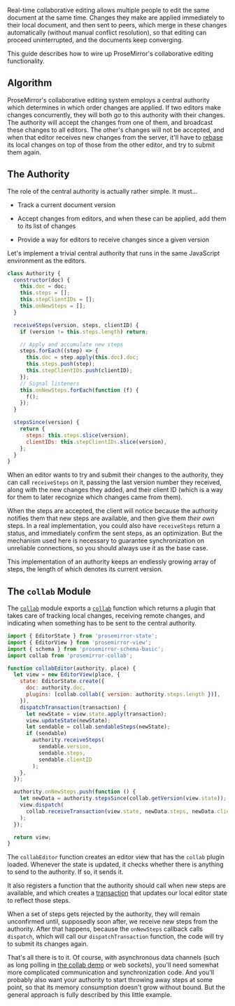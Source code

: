 Real-time collaborative editing allows multiple people to edit the same document
at the same time. Changes they make are applied immediately to their local
document, and then sent to peers, which merge in these changes automatically
(without manual conflict resolution), so that editing can proceed uninterrupted,
and the documents keep converging.

This guide describes how to wire up ProseMirror's collaborative editing
functionality.

## Algorithm

ProseMirror's collaborative editing system employs a central authority which
determines in which order changes are applied. If two editors make changes
concurrently, they will both go to this authority with their changes. The
authority will accept the changes from one of them, and broadcast these changes
to all editors. The other's changes will not be accepted, and when that editor
receives new changes from the server, it'll have to
[rebase](#transform.rebasing) its local changes on top of those from the other
editor, and try to submit them again.

## The Authority

The role of the central authority is actually rather simple. It must...

- Track a current document version

- Accept changes from editors, and when these can be applied, add them to its
  list of changes

- Provide a way for editors to receive changes since a given version

Let's implement a trivial central authority that runs in the same JavaScript
environment as the editors.

```javascript
class Authority {
  constructor(doc) {
    this.doc = doc;
    this.steps = [];
    this.stepClientIDs = [];
    this.onNewSteps = [];
  }

  receiveSteps(version, steps, clientID) {
    if (version != this.steps.length) return;

    // Apply and accumulate new steps
    steps.forEach((step) => {
      this.doc = step.apply(this.doc).doc;
      this.steps.push(step);
      this.stepClientIDs.push(clientID);
    });
    // Signal listeners
    this.onNewSteps.forEach(function (f) {
      f();
    });
  }

  stepsSince(version) {
    return {
      steps: this.steps.slice(version),
      clientIDs: this.stepClientIDs.slice(version),
    };
  }
}
```

When an editor wants to try and submit their changes to the authority, they can
call `receiveSteps` on it, passing the last version number they received, along
with the new changes they added, and their client ID (which is a way for them to
later recognize which changes came from them).

When the steps are accepted, the client will notice because the authority
notifies them that new steps are available, and then give them _their own_
steps. In a real implementation, you could also have `receiveSteps` return a
status, and immediately confirm the sent steps, as an optimization. But the
mechanism used here is necessary to guarantee synchronization on unreliable
connections, so you should always use it as the base case.

This implementation of an authority keeps an endlessly growing array of steps,
the length of which denotes its current version.

## The `collab` Module

The [`collab`](##collab) module exports a [`collab`](##collab.collab) function
which returns a plugin that takes care of tracking local changes, receiving
remote changes, and indicating when something has to be sent to the central
authority.

```javascript
import { EditorState } from 'prosemirror-state';
import { EditorView } from 'prosemirror-view';
import { schema } from 'prosemirror-schema-basic';
import collab from 'prosemirror-collab';

function collabEditor(authority, place) {
  let view = new EditorView(place, {
    state: EditorState.create({
      doc: authority.doc,
      plugins: [collab.collab({ version: authority.steps.length })],
    }),
    dispatchTransaction(transaction) {
      let newState = view.state.apply(transaction);
      view.updateState(newState);
      let sendable = collab.sendableSteps(newState);
      if (sendable)
        authority.receiveSteps(
          sendable.version,
          sendable.steps,
          sendable.clientID
        );
    },
  });

  authority.onNewSteps.push(function () {
    let newData = authority.stepsSince(collab.getVersion(view.state));
    view.dispatch(
      collab.receiveTransaction(view.state, newData.steps, newData.clientIDs)
    );
  });

  return view;
}
```

The `collabEditor` function creates an editor view that has the `collab` plugin
loaded. Whenever the state is updated, it checks whether there is anything to
send to the authority. If so, it sends it.

It also registers a function that the authority should call when new steps are
available, and which creates a [transaction](##state.Transaction) that updates
our local editor state to reflect those steps.

When a set of steps gets rejected by the authority, they will remain unconfirmed
until, supposedly soon after, we receive new steps from the authority. After
that happens, because the `onNewSteps` callback calls `dispatch`, which will
call our `dispatchTransaction` function, the code will try to submit its changes
again.

That's all there is to it. Of course, with asynchronous data channels (such as
long polling in
[the collab demo](https://github.com/ProseMirror/website/blob/master/src/collab/client/collab.js)
or web sockets), you'll need somewhat more complicated communication and
synchronization code. And you'll probably also want your authority to start
throwing away steps at some point, so that its memory consumption doesn't grow
without bound. But the general approach is fully described by this little
example.
